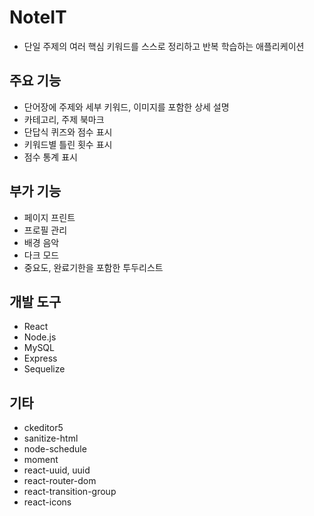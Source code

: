 # NoteIT

- 단일 주제의 여러 핵심 키워드를 스스로 정리하고 반복 학습하는 애플리케이션

## 주요 기능

- 단어장에 주제와 세부 키워드, 이미지를 포함한 상세 설명
- 카테고리, 주제 북마크
- 단답식 퀴즈와 점수 표시
- 키워드별 틀린 횟수 표시
- 점수 통계 표시

## 부가 기능

- 페이지 프린트
- 프로필 관리
- 배경 음악
- 다크 모드
- 중요도, 완료기한을 포함한 투두리스트

## 개발 도구

- React
- Node.js
- MySQL
- Express
- Sequelize

## 기타

- ckeditor5
- sanitize-html
- node-schedule
- moment
- react-uuid, uuid
- react-router-dom
- react-transition-group
- react-icons
